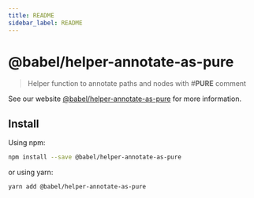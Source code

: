 ```yaml
---
title: README
sidebar_label: README
---
```

# @babel/helper-annotate-as-pure

> Helper function to annotate paths and nodes with #__PURE__ comment

See our website [@babel/helper-annotate-as-pure](https://babeljs.io/docs/babel-helper-annotate-as-pure) for more information.

## Install

Using npm:

```sh
npm install --save @babel/helper-annotate-as-pure
```

or using yarn:

```sh
yarn add @babel/helper-annotate-as-pure
```

